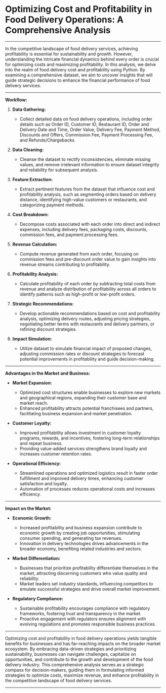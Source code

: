# Optimizing Cost and Profitability in Food Delivery Operations: A Comprehensive Analysis

---

In the competitive landscape of food delivery services, achieving profitability is essential for sustainability and growth. However, understanding the intricate financial dynamics behind every order is crucial for optimizing costs and maximizing profitability. In this analysis, we delve into the realm of food delivery cost and profitability using Python. By examining a comprehensive dataset, we aim to uncover insights that will guide strategic decisions to enhance the financial performance of food delivery services.

---

**Workflow:**

1. **Data Gathering:**
   - Collect detailed data on food delivery operations, including order details such as Order ID, Customer ID, Restaurant ID, Order and Delivery Date and Time, Order Value, Delivery Fee, Payment Method, Discounts and Offers, Commission Fee, Payment Processing Fee, and Refunds/Chargebacks.

2. **Data Cleaning:**
   - Cleanse the dataset to rectify inconsistencies, eliminate missing values, and remove irrelevant information to ensure dataset integrity and reliability for subsequent analysis.

3. **Feature Extraction:**
   - Extract pertinent features from the dataset that influence cost and profitability analysis, such as segmenting orders based on delivery distance, identifying high-value customers or restaurants, and categorizing payment methods.

4. **Cost Breakdown:**
   - Decompose costs associated with each order into direct and indirect expenses, including delivery fees, packaging costs, discounts, commission fees, and payment processing fees.

5. **Revenue Calculation:**
   - Compute revenue generated from each order, focusing on commission fees and pre-discount order value to gain insights into revenue streams contributing to profitability.

6. **Profitability Analysis:**
   - Calculate profitability of each order by subtracting total costs from revenue and analyze distribution of profitability across all orders to identify patterns such as high-profit or low-profit orders.

7. **Strategic Recommendations:**
   - Develop actionable recommendations based on cost and profitability analysis, optimizing delivery routes, adjusting pricing strategies, negotiating better terms with restaurants and delivery partners, or refining discount strategies.

8. **Impact Simulation:**
   - Utilize dataset to simulate financial impact of proposed changes, adjusting commission rates or discount strategies to forecast potential improvements in profitability and guide decision-making.

---

**Advantages in the Market and Business:**

- **Market Expansion:** 
  - Optimized cost structures enable businesses to explore new markets and geographical regions, expanding their customer base and market reach.
  - Enhanced profitability attracts potential franchisees and partners, facilitating business expansion and market penetration.

- **Customer Loyalty:**
  - Improved profitability allows investment in customer loyalty programs, rewards, and incentives, fostering long-term relationships and repeat business.
  - Providing value-added services strengthens brand loyalty and increases customer retention rates.

- **Operational Efficiency:**
  - Streamlined operations and optimized logistics result in faster order fulfillment and improved delivery times, enhancing customer satisfaction and loyalty.
  - Automation of processes reduces operational costs and increases efficiency.

---

**Impact on the Market:**

- **Economic Growth:**
  - Increased profitability and business expansion contribute to economic growth by creating job opportunities, stimulating consumer spending, and generating tax revenues.
  - Innovation in delivery technologies drives advancements in the broader economy, benefiting related industries and sectors.

- **Market Differentiation:**
  - Businesses that prioritize profitability differentiate themselves in the market, attracting discerning customers who value quality and reliability.
  - Market leaders set industry standards, influencing competitors to emulate successful strategies and drive overall market improvement.

- **Regulatory Compliance:**
  - Sustainable profitability encourages compliance with regulatory frameworks, fostering trust and transparency in the market.
  - Proactive engagement with regulators ensures alignment with evolving regulations and promotes responsible business practices.

---

Optimizing cost and profitability in food delivery operations yields tangible benefits for businesses and has far-reaching impacts on the broader market ecosystem. By embracing data-driven strategies and prioritizing sustainability, businesses can navigate challenges, capitalize on opportunities, and contribute to the growth and development of the food delivery industry. This comprehensive analysis serves as a strategic compass for decision-makers, guiding them in formulating informed strategies to optimize costs, maximize revenue, and enhance profitability in the competitive landscape of food delivery services.

---
